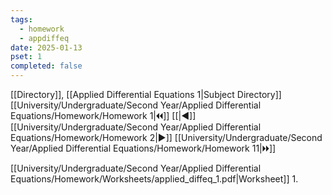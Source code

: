 ```yaml
---
tags:
  - homework
  - appdiffeq
date: 2025-01-13
pset: 1
completed: false
---
```

[[Directory]], [[Applied Differential Equations 1|Subject Directory]]
[[University/Undergraduate/Second Year/Applied Differential Equations/Homework/Homework 1|🞀🞀]] [[|◀]] [[University/Undergraduate/Second Year/Applied Differential Equations/Homework/Homework 2|▶]] [[University/Undergraduate/Second Year/Applied Differential Equations/Homework/Homework 11|🞂🞂]]

[[University/Undergraduate/Second Year/Applied Differential Equations/Homework/Worksheets/applied_diffeq_1.pdf|Worksheet]]
1. 
